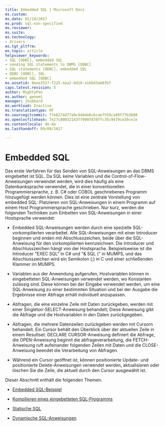 ```yaml
---
title: Embedded SQL | Microsoft Docs
ms.custom: 
ms.date: 01/19/2017
ms.prod: sql-non-specified
ms.reviewer: 
ms.suite: 
ms.technology:
- drivers
ms.tgt_pltfrm: 
ms.topic: article
helpviewer_keywords:
- SQL [ODBC], embedded SQL
- sending SQL statements to DBMS [ODBC]
- SQL statements [ODBC], embedded SQL
- ODBC [ODBC], SQL
- embedded SQL [ODBC]
ms.assetid: 8eee3527-f225-4aa2-bd18-a16bd3ab0fb7
caps.latest.revision: 5
author: MightyPen
ms.author: genemi
manager: jhubbard
ms.workload: Inactive
ms.translationtype: MT
ms.sourcegitcommit: f7e6274d77a9cdd4de6cbcaef559ca99f77b3608
ms.openlocfilehash: 7e27c80832143ff9907878ffc35c9479ce39ce1e
ms.contentlocale: de-de
ms.lasthandoff: 09/09/2017

---
```

# <a name="embedded-sql"></a>Embedded SQL
Das erste Verfahren für das Senden von SQL-Anweisungen an das DBMS eingebettet ist SQL. Da SQL keine Variablen und die Control-of-Flow-Anweisungen verwendet werden, wird dies häufig als eine Datenbanksprache verwendet, die in einer konventionellen Programmiersprache, z. B. C# oder COBOL geschriebenes Programm hinzugefügt werden können. Dies ist eine zentrale Vorstellung von embedded SQL: Platzieren von SQL-Anweisungen in einem Programm auf einem Host Programmiersprache geschrieben. Nur kurz, werden die folgenden Techniken zum Einbetten von SQL-Anweisungen in einer Hostsprache verwendet:  
  
-   Embedded SQL-Anweisungen werden durch eine spezielle SQL-vorkompilierten verarbeitet. Alle SQL-Anweisungen mit einer Introducer beginnen und enden mit Abschlusszeichen, beide über die SQL-Anweisung für den vorkompilierten kennzeichnen. Die Introducer und Abschlusszeichen hängt von der Hostsprache. Beispielsweise ist die Introducer "EXEC SQL" in C# und "& SQL (" in MUMPS, und das Abschlusszeichen wird ein Semikolon (;) in C und einer schließenden Klammer im MUMPS.  
  
-   Variablen aus der Anwendung aufgerufen, Hostvariablen können in eingebetteten SQL-Anweisungen verwendet werden, wo Konstanten zulässig sind. Diese können bei der Eingabe verwendet werden, um eine SQL-Anweisung zu einer bestimmten Situation und bei der Ausgabe die Ergebnisse einer Abfrage erhält individuell anzupassen.  
  
-   Abfragen, die eine einzelne Zeile mit Daten zurückgeben, werden mit einer Singleton-SELECT-Anweisung behandelt; Diese Anweisung gibt die Abfrage und die Hostvariablen in den Daten zurückgegeben.  
  
-   Abfragen, die mehrere Datenzeilen zurückgeben werden mit Cursorn behandelt. Ein Cursor behält den Überblick über der aktuellen Zeile in einem Resultset. DECLARE CURSOR-Anweisung definiert die Abfrage, die OPEN-Anweisung beginnt die abfrageverarbeitung, die FETCH-Anweisung ruft aufeinander folgenden Zeilen mit Daten und die CLOSE-Anweisung beendet die Verarbeitung von Abfragen.  
  
-   Während ein Cursor geöffnet ist, können positionierte Update- und positionierte Delete-Anweisungen verwendet werden, aktualisieren oder löschen Sie die Zeile, die aktuell durch den Cursor ausgewählt ist.  
  
 Dieser Abschnitt enthält die folgenden Themen.  
  
-   [Embedded SQL-Beispiel](../../odbc/reference/embedded-sql-example.md)  
  
-   [Kompilieren eines eingebetteten SQL-Programms](../../odbc/reference/compiling-an-embedded-sql-program.md)  
  
-   [Statische SQL](../../odbc/reference/static-sql.md)  
  
-   [Dynamische SQL-Anweisungen](../../odbc/reference/dynamic-sql.md)

